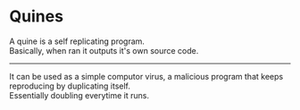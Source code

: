 # Quines

A quine is a self replicating program. \
Basically, when ran it outputs it's own source code.

---

It can be used as a simple computor virus, a malicious program that keeps reproducing by duplicating itself. \
Essentially doubling everytime it runs.
